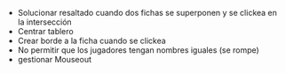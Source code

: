 - Solucionar resaltado cuando dos fichas se superponen y se clickea en la intersección
- Centrar tablero
- Crear borde a la ficha cuando se clickea
- No permitir que los jugadores tengan nombres iguales (se rompe)
- gestionar Mouseout